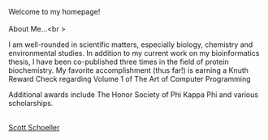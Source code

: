 <html>
<head>
<title>The Homepage of Scott Schoeller (sschoellerSTEM)</title>
<style type="text/css">
span.book {font-style: italic;}
</style>
</head>
<body>

Welcome to my homepage!<br />
<br />
About Me...<br \>
<p>I am well-rounded in scientific matters, especially biology, chemistry and environmental studies.
In addition to my current work on my bioinformatics thesis, I have been co-published three times in the field of protein biochemistry.
My favorite accomplishment (thus far!) is earning a Knuth Reward Check regarding Volume 1 of <span>The Art of Computer Programming</span></p> 
<p>Additional awards include The Honor Society of Phi Kappa Phi and various scholarships.</p><br />
<!-- LinkedIn -->
<script type="text/javascript" src="https://platform.linkedin.com/badges/js/profile.js" async defer></script>
<div class="LI-profile-badge"  data-version="v1" data-size="medium" data-locale="en_US" data-type="horizontal" data-theme="light" data-vanity="sschoellerstem"><a class="LI-simple-link" href='https://www.linkedin.com/in/sschoellerstem?trk=profile-badge'>Scott Schoeller</a></div>
</body>
</html>
